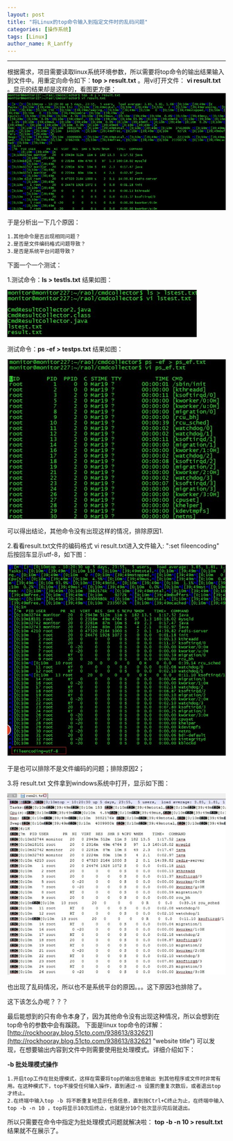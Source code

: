 ```yaml
---
layout: post
title: "将Linux的top命令输入到指定文件时的乱码问题"
categories: [操作系统]
tags: [Linux]
author_name: R_Lanffy
---
```

---

根据需求，项目需要读取linux系统环境参数，所以需要将top命令的输出结果输入到文件中。用重定向命令如下：**top > result.txt** 。用vi打开文件： **vi result.txt** 。显示的结果却是这样的，看图更方便：
![wrong1.jpg](/images/posts/2014-3-25/wrong1.jpg)

于是分析出一下几个原因：

	1.其他命令是否出现相同问题？
	2.是否是文件编码格式问题导致？
	3.是否是系统平台问题导致？
	
下面一个一个测试：

1.测试命令：**ls > testls.txt**
结果如图：

![lstest.jpg](/images/posts/2014-3-25/lstest.jpg)

测试命令：**ps -ef > testps.txt**
结果如图：

![ps_ef.jpg](/images/posts/2014-3-25/ps_ef.jpg)	

可以得出结论，其他命令没有出现这样的情况，排除原因1.

2.看看result.txt文件的编码格式
vi result.txt进入文件输入: ":set fileencoding" 后按回车显示utf-8，如下图：

![resultCoding.jpg](/images/posts/2014-3-25/resultCoding.jpg)

于是也可以排除不是文件编码的问题；排除原因2；

3.将 result.txt 文件拿到windows系统中打开，显示如下图：

![result_win.jpg](/images/posts/2014-3-25/result_win.jpg)

也出现了乱码情况，所以也不是系统平台的原因。。。这下原因3也排除了。

这下该怎么办呢？？？

最后能想到的只有命令本身了，因为其他命令没有出现这种情况，所以会想到在top命令的参数中会有蹊跷。
下面是linux top命令的详解：[http://rockhooray.blog.51cto.com/938613/832621](http://rockhooray.blog.51cto.com/938613/832621 "website title")
可以发现，在想要输出内容到文件中则需要使用批处理模式。详细介绍如下：

**-b 批处理模式操作**

	1.开启top工作在批处理模式，这样在需要将top的输出信息输出 到其他程序或文件时非常有用。在这种模式下，top不接受任何输入操作，直到通过-n 设置的重复次数后，或者退出top才终止。
	2.在终端中输入top -b 将不断重复地显示任务信息，直到按Ctrl+C终止为止，在终端中输入top -b -n 10 ，top将显示10次后终止，也就是分10个批次显示完后就退出。

所以只需要在命令中指定为批处理模式问题就解决啦： **top -b -n 10 > result.txt** 结果就不在展示了。
